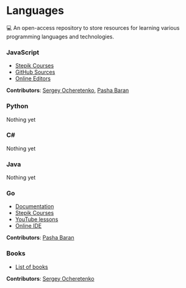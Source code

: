 # Languages
💻 An open-access repository to store resources for learning various programming languages and technologies.

### JavaScript
+ [Stepik Courses](./JavaScript/README.md#stepik)
+ [GitHub Sources](./JavaScript/README.md#github)
+ [Online Editors](./JavaScript/README.md#online-editors)

**Contributors**: [Sergey Ocheretenko](https://github.com/SergeyOcheretenko), [Pasha Baran](https://github.com/samurai-of-honor)

### Python
Nothing yet

### C\#
Nothing yet

### Java
Nothing yet

### Go
+ [Documentation](./Go/README.md#docs)
+ [Stepik Courses](./Go/README.md#stepik)
+ [YouTube lessons](./Go/README.md#youtube)
+ [Online IDE](./Go/README.md#online-ide)

**Contributors**: [Pasha Baran](https://github.com/samurai-of-honor)

### Books
+ [List of books](./Books/README.md)

**Contributors**: [Sergey Ocheretenko](https://github.com/SergeyOcheretenko)
